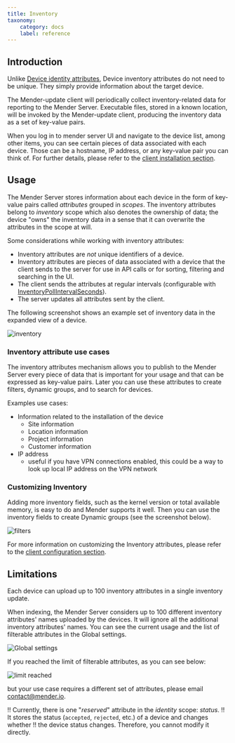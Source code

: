 ```yaml
---
title: Inventory
taxonomy:
    category: docs
    label: reference
---
```


## Introduction

Unlike [Device identity attributes](../07.Identity/docs.md), Device inventory attributes
do not need to be unique. They simply provide information about the target device.

The Mender-update client will periodically collect inventory-related data for reporting
to the Mender Server. Executable files, stored in a known location, will be
invoked by the Mender-update client, producing the inventory data as a set of key-value
pairs.

When you log in to mender server UI and navigate to the device list, among other items,
you can see certain pieces of data associated with each device. Those can be
a hostname, IP address, or any key-value pair you can think of. For further details,
please refer to the [client installation section](../../03.Client-installation/04.Inventory/docs.md).

## Usage

The Mender Server stores information about each device in the form of key-value pairs
called *attributes* grouped in *scopes*. The inventory attributes belong
to *inventory* scope which also denotes the ownership of data; the device
"owns" the inventory data in a sense that it can overwrite the attributes
in the scope at will.

Some considerations while working with inventory attributes:
* Inventory attributes are _not_ unique identifiers of a device.
* Inventory attributes are pieces of data associated with a device that the client
  sends to the server for use in API calls or for sorting, filtering and searching
  in the UI.
* The client sends the attributes at regular intervals
  (configurable with [InventoryPollIntervalSeconds](../../03.Client-installation/07.Configuration-file/50.Configuration-options/docs.md#InventoryPollIntervalSeconds)).
* The server updates all attributes sent by the client.

The following screenshot shows an example set of inventory data in the expanded view
of a device.

![inventory](inventory.png)

### Inventory attribute use cases

The inventory attributes mechanism allows you to publish to the Mender Server every
piece of data that is important for your usage and that can be expressed as
key-value pairs. Later you can use these attributes to create filters, dynamic groups,
and to search for devices.

Examples use cases:
* Information related to the installation of the device
  * Site information
  * Location information
  * Project information
  * Customer information
* IP address
  * useful if you have VPN connections enabled, this could be a way to look up local IP address on the VPN network

### Customizing Inventory

Adding more inventory fields, such as the kernel version or total available
memory, is easy to do and Mender supports it well. Then you can use the inventory
fields to create Dynamic groups (see the screenshot below).

![filters](filters.png)

For more information on customizing the Inventory attributes,
please refer to the [client configuration section](../../03.Client-installation/04.Inventory/docs.md).

## Limitations

Each device can upload up to 100 inventory attributes in a single inventory update.

When indexing, the Mender Server considers up to 100 different inventory attributes' names
uploaded by the devices. It will ignore all the additional inventory attributes' names.
You can see the current usage and the list of filterable attributes in the Global settings.

![Global settings](global-settings.png)

If you reached the limit of filterable attributes, as you can see below:

![limit reached](limit-reached.png)

but your use case requires a different set of attributes, please email [contact@mender.io](mailto:contact@mender.io).

!! Currently, there is one "_reserved_" attribute in the *identity* scope: _status_.
!! It stores the status (`accepted`, `rejected`, etc.) of a device and changes whether
!! the device status changes. Therefore, you cannot modify it directly.

